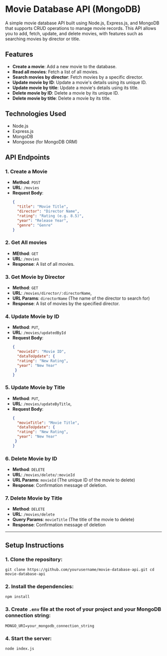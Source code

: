# Movie Database API (MongoDB)

A simple movie database API built using Node.js, Express.js, and MongoDB that supports CRUD operations to manage movie records. This API allows you to add, fetch, update, and delete movies, with features such as searching movies by director or title.

## Features

- **Create a movie**: Add a new movie to the database.
- **Read all movies**: Fetch a list of all movies.
- **Search movies by director**: Fetch movies by a specific director.
- **Update movie by ID**: Update a movie's details using its unique ID.
- **Update movie by title**: Update a movie's details using its title.
- **Delete movie by ID**: Delete a movie by its unique ID.
- **Delete movie by title**: Delete a movie by its title.

## Technologies Used

- Node.js
- Express.js
- MongoDB
- Mongoose (for MongoDB ORM)

## API Endpoints

### 1. Create a Movie
- **Method**: `POST`
- **URL**: `/movies`
- **Request Body**:
  ```json
  {
    "title": "Movie Title",
    "director": "Director Name",
    "rating": "Rating (e.g. 8.5)",
    "year": "Release Year",
    "genre": "Genre"
  }

### 2. Get All movies
- **MEthod**: `GET`
- **URL**: `/movies`
- **Response**: A list of all movies.

### 3. Get Movie by Director
- **Method**: `GET`
- **URL**: `/movies/director/:directorName`,
- **URL Params**: `directorName` (The name of the director to search for)
- **Response**: A list of movies by the specified director.

### 4. Update Movie by ID
- **Method**: `PUT`,
- **URL**: `/movies/updatedById`
- **Request Body**:
  ```json
  {
    "movieId": "Movie ID",
    "dataToUpdate": {
    "rating": "New Rating",
    "year": "New Year"
   }
  }

### 5. Update Movie by Title
- **Method**: `PUT`,
- **URL**: `/movies/updateByTitle`,
- **Request Body**:
  ```json
  {
    "movieTitle": "Movie Title",
    "dataToUpdate": {
    "rating": "New Rating",
    "year": "New Year"
   }
  } 

### 6. Delete Movie by ID
- **Method**: `DELETE`
- **URL**: `/movies/delete/:movieId`
- **URL Params**: `movieId` (The unique ID of the movie to delete) 
- **Response**: Confirmation message of deletion. 

### 7. Delete Movie by Title
- **Method**: `DELETE`
- **URL**: `/movies/delete`
- **Query Params**: `movieTitle` (The title of the movie to delete)
- **Response**: Confirmation message of deletion

---

## Setup Instructions

### 1. Clone the repository:
``git clone https://github.com/yourusername/movie-database-api.git
  cd movie-database-api``

### 2. Install the dependencies:
`` npm install ``

### 3. Create ``.env`` file at the root of your project and your MongoDB connection string:
``MONGO_URI=your_mongodb_connection_string``

### 4. Start the server: 
`` node index.js ``
